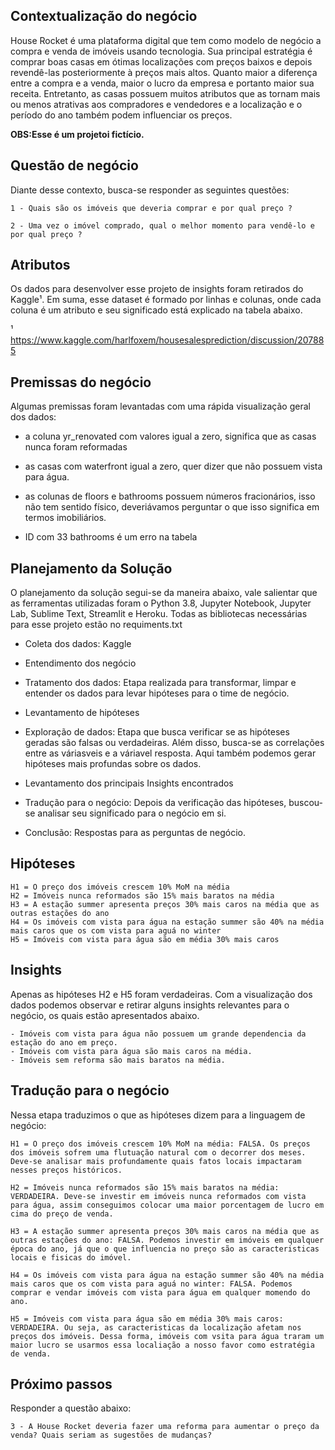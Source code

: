 ## Contextualização do negócio 

House Rocket é uma plataforma digital que tem como modelo de negócio a compra e venda de imóveis usando tecnologia. Sua principal estratégia é comprar boas casas em ótimas localizações com preços baixos e depois revendê-las posteriormente à preços mais altos. Quanto maior a diferença entre a compra e a venda, maior o lucro da empresa e portanto maior sua receita. Entretanto, as casas possuem muitos atributos que as tornam mais ou menos atrativas aos compradores e vendedores e a localização e o período do ano também podem influenciar os preços.

**OBS:Esse é um projetoi fictício.**

## Questão de negócio

Diante desse contexto, busca-se responder as seguintes questões: 

    1 - Quais são os imóveis que deveria comprar e por qual preço ?

    2 - Uma vez o imóvel comprado, qual o melhor momento para vendê-lo e por qual preço ?

## Atributos 

Os dados para desenvolver esse projeto de insights foram retirados do Kaggle¹. Em suma, esse dataset é formado por linhas e colunas, onde cada coluna é um atributo e seu significado está explicado na tabela abaixo.

¹ https://www.kaggle.com/harlfoxem/housesalesprediction/discussion/207885

## Premissas do negócio 

Algumas premissas foram levantadas com uma rápida visualização geral dos dados:

  - a coluna yr_renovated com valores igual a zero, significa que as casas nunca foram reformadas

  - as casas com waterfront igual a zero, quer dizer que não possuem vista para água.

  - as colunas de floors e bathrooms possuem números fracionários, isso não tem sentido físico, deveriávamos perguntar o que isso significa em termos imobiliários.

  - ID com 33 bathrooms é um erro na tabela

## Planejamento da Solução

O planejamento da solução segui-se da maneira abaixo, vale salientar que as ferramentas utilizadas foram o Python 3.8, Jupyter Notebook, Jupyter Lab, Sublime Text, Streamlit e Heroku. Todas as bibliotecas necessárias para esse projeto estão no requiments.txt

  - Coleta dos dados: Kaggle

  - Entendimento dos negócio
		
  - Tratamento dos dados: Etapa realizada para transformar, limpar e entender os dados para levar hipóteses para o time de negócio.

  - Levantamento de hipóteses

  - Exploração de dados: Etapa que busca verificar se as hipóteses geradas são falsas ou verdadeiras. Além disso, busca-se as correlações entre as váriasveis e a váriavel resposta. Aqui também podemos gerar hipóteses mais profundas sobre os dados.

  - Levantamento dos principais Insights encontrados

  - Tradução para o negócio: Depois da verificação das hipóteses, buscou-se analisar seu significado para o negócio em si.

  - Conclusão: Respostas para as perguntas de negócio.

## Hipóteses 

    H1 = O preço dos imóveis crescem 10% MoM na média
    H2 = Imóveis nunca reformados são 15% mais baratos na média 
    H3 = A estação summer apresenta preços 30% mais caros na média que as outras estações do ano
    H4 = Os imóveis com vista para água na estação summer são 40% na média mais caros que os com vista para aguá no winter 
    H5 = Imóveis com vista para água são em média 30% mais caros

## Insights 

Apenas as hipóteses H2 e H5 foram verdadeiras. Com a visualização dos dados podemos observar e retirar alguns insights relevantes para o negócio, os quais estão apresentados abaixo.

    - Imóveis com vista para água não possuem um grande dependencia da estação do ano em preço.
    - Imóveis com vista para água são mais caros na média. 
    - Imóveis sem reforma são mais baratos na média.

## Tradução para o negócio 

Nessa etapa traduzimos o que as hipóteses dizem para a linguagem de negócio:

    H1 = O preço dos imóveis crescem 10% MoM na média: FALSA. Os preços dos imóveis sofrem uma flutuação natural com o decorrer dos meses. Deve-se analisar mais profundamente quais fatos locais impactaram nesses preços históricos.
    
    H2 = Imóveis nunca reformados são 15% mais baratos na média: VERDADEIRA. Deve-se investir em imóveis nunca reformados com vista para água, assim conseguimos colocar uma maior porcentagem de lucro em cima do preço de venda.
    
    H3 = A estação summer apresenta preços 30% mais caros na média que as outras estações do ano: FALSA. Podemos investir em imóveis em qualquer época do ano, já que o que influencia no preço são as caracteristicas locais e fisicas do imóvel.
    
    H4 = Os imóveis com vista para água na estação summer são 40% na média mais caros que os com vista para aguá no winter: FALSA. Podemos comprar e vendar imóveis com vista para água em qualquer momendo do ano.
    
    H5 = Imóveis com vista para água são em média 30% mais caros: VERDADEIRA. Ou seja, as caracteristicas da localização afetam nos preços dos imóveis. Dessa forma, imóveis com vsita para água traram um maior lucro se usarmos essa localiação a nosso favor como estratégia de venda.


## Próximo passos
Responder a questão abaixo:

    3 - A House Rocket deveria fazer uma reforma para aumentar o preço da venda? Quais seriam as sugestões de mudanças?



